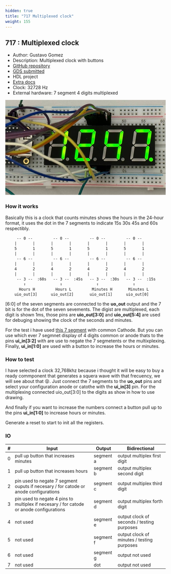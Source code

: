 ```yaml
---
hidden: true
title: "717 Multiplexed clock"
weight: 155
---
```


## 717 : Multiplexed clock

* Author: Gustavo Gomez
* Description: Multiplexed clock with buttons
* [GitHub repository](https://github.com/Noteolvides/Noteolvides_clock_TinyTapeout)
* [GDS submitted](https://github.com/Noteolvides/Noteolvides_clock_TinyTapeout/actions/runs/6658710140)
* HDL project
* [Extra docs](https://github.com/Noteolvides/Noteolvides_clock_TinyTapeout/blob/main/README.md)
* Clock: 32728 Hz
* External hardware: 7 segment 4 digits multiplexed

![picture](images/picture.jpg)

### How it works

Basically this is a clock that counts minutes shows the hours in the 24-hour format, it uses the dot in the 7 segments to indicate 15s 30s 45s and 60s respectibly.

```
     -- 0 --         -- 0 --         -- 0 --         -- 0 --   
    |       |       |       |       |       |       |       |  
    5       1       5       1       5       1       5       1  
    |       |       |       |       |       |       |       |  
     -- 6 --         -- 6 --         -- 6 --         -- 6 --   
    |       |       |       |       |       |       |       |  
    4       2       4       2       4       2       4       2  
    |       |       |       |       |       |       |       |  
     -- 3 --  :60s   -- 3 --  :45s   -- 3 --  :30s   -- 3 --  :15s
        ↑               ↑               ↑               ↑    
      Hours H         Hours L         Minutes H       Minutes L
    uio_out[3]      uio_out[2]       uio_out[1]      uio_out[0]     
```

[6:0] of the seven segments are connected to the **uo_out** output and the 7 bit is for the dot of the seven sevements.
The digist are multiplexed, each digit is shown 1ms, those pins are **uio_out[3:0]** and **uio_out[5:4]** are used for debuging showing the clock of the seconds and minutes.

For the test i have used [this 7 segment](https://www.tme.eu/es/details/kw4-804cgb/7-segment-led-displays/luckylight/?utm_campaign=compare-2019-08&amp;utm_medium=cpc&amp;utm_source=findchips.com) with common Cathode. But you can use which ever 7 segmnet display of 4 digits common or anode thats to the pins **ui_in[3:2]** with are use to negate the 7 segmetents or the multixplexing.
Finally, **ui_in[1:0]** are used with a button to increase the hours or minutes.


### How to test

I have selected a clock 32,768khz because i thought it will be easy to buy a ready commponent that generates a squera wave with that frecuency, we will see about that :stuck_out_tongue_closed_eyes:.
Just connect the 7 segments to the **uo_out** pins and select your configuration anode or catothe with the **ui_in[3]** pin.
For the multiplexing connected uio_out[3:0] to the digits as show in how to use drawing.

And finally if you want to increase the numbers connect a button pull up to the pins **ui_in[1:0]** to increase hours or minutes.

Generate a reset to start to init all the registers.


### IO

| # | Input        | Output       | Bidirectional      |
|---|--------------|--------------| -------------------|
| 0 | pull up button that increases minutes  | segment a | output multiplex first digit |
| 1 | pull up button that increases hours  | segment b | output multiplex second digit |
| 2 | pin used to negate 7 segment ouputs if necesary / for catode or anode configurations  | segment c | output multiplex third digit |
| 3 | pin used to negate 4 pins to multiplex if necesary / for catode or anode configurations  | segment d | output multiplex forth digit |
| 4 | not used  | segment e | output clock of seconds / testing purposes |
| 5 | not used  | segment f | output clock of minutes / testing purposes |
| 6 | not used  | segment g | output not used |
| 7 | not used  | dot | output not used |
